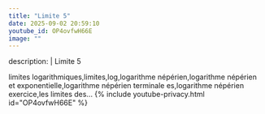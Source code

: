 ```yaml
---
title: "Limite 5"
date: 2025-09-02 20:59:10 
youtube_id: OP4ovfwH66E
image: ""
---
```

description: |
  Limite 5
  
  
  
  limites logarithmiques,limites,log,logarithme népérien,logarithme népérien et exponentielle,logarithme népérien terminale es,logarithme népérien exercice,les limites des...
{% include youtube-privacy.html id="OP4ovfwH66E" %}
